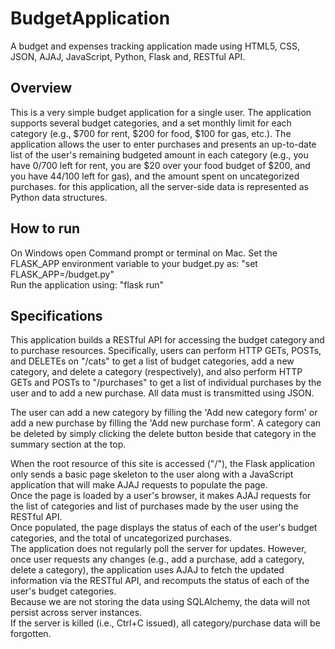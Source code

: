 # BudgetApplication

A budget and expenses tracking application made using HTML5, CSS, JSON, AJAJ, JavaScript, Python, Flask and, RESTful API.

## Overview
This is a very simple budget application for a single user. The application supports several budget categories, and a set monthly limit for each category (e.g., $700 for rent, $200 for food, $100 for gas, etc.). The application allows the user to enter purchases and presents an up-to-date list of the user's remaining budgeted amount in each category (e.g., you have $0/$700 left for rent, you are $20 over your food budget of $200, and you have $44/$100 left for gas), and the amount spent on uncategorized purchases. for this application, all the server-side data is represented as Python data structures.

## How to run

On Windows open Command prompt or terminal on Mac.
Set the FLASK_APP environment variable to your budget.py as: "set FLASK_APP=<path>/budget.py"  
Run the application using: "flask run"

## Specifications
This application builds a RESTful API for accessing the budget category and to purchase resources. Specifically, users can perform HTTP GETs, POSTs, and DELETEs on "/cats" to get a list of budget categories, add a new category, and delete a category (respectively), and also perform HTTP GETs and POSTs to "/purchases" to get a list of individual purchases by the user and to add a new purchase. All data must is transmitted using JSON.   

The user can add a new category by filling the 'Add new category form' or add a new purchase by filling the 'Add new purchase form'. A category can be deleted by simply clicking the delete button beside that category in the summary section at the top.  

When the root resource of this site is accessed ("/"), the Flask application only sends a basic page skeleton to the user along with a JavaScript application that will make AJAJ requests to populate the page.  
Once the page is loaded by a user's browser, it makes AJAJ requests for the list of categories and list of purchases made by the user using the RESTful API.  
Once populated, the page displays the status of each of the user's budget categories, and the total of uncategorized purchases.  
The application does not regularly poll the server for updates. However, once user requests any changes (e.g., add a purchase, add a category, delete a category), the application uses AJAJ to fetch the updated information via the RESTful API, and recomputs the status of each of the user's budget categories.  
Because we are not storing the data using SQLAlchemy, the data will not persist across server instances.  
If the server is killed (i.e., Ctrl+C issued), all category/purchase data will be forgotten.  


